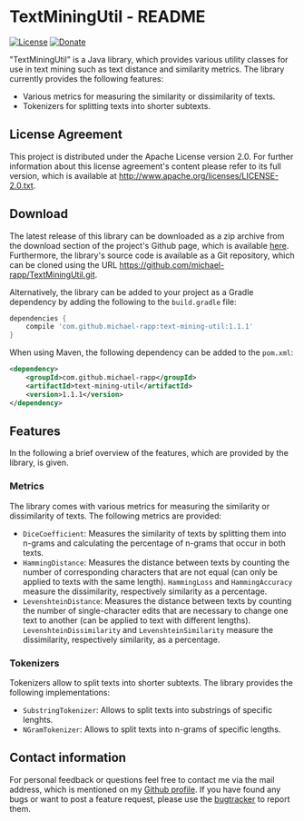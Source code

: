 # TextMiningUtil - README

[![License](https://img.shields.io/badge/License-Apache%202.0-blue.svg)](https://opensource.org/licenses/Apache-2.0) [![Donate](https://img.shields.io/badge/Donate-PayPal-green.svg)](https://www.paypal.com/cgi-bin/webscr?cmd=_s-xclick&hosted_button_id=X75YSLEJV3DWE)

"TextMiningUtil" is a Java library, which provides various utility classes for use in text mining such as text distance and similarity metrics. The library currently provides the following features:

- Various metrics for measuring the similarity or dissimilarity of texts.
- Tokenizers for splitting texts into shorter subtexts.

## License Agreement

This project is distributed under the Apache License version 2.0. For further information about this license agreement's content please refer to its full version, which is available at http://www.apache.org/licenses/LICENSE-2.0.txt.

## Download

The latest release of this library can be downloaded as a zip archive from the download section of the project's Github page, which is available [here](https://github.com/michael-rapp/TextMiningUtil/releases). Furthermore, the library's source code is available as a Git repository, which can be cloned using the URL https://github.com/michael-rapp/TextMiningUtil.git.

Alternatively, the library can be added to your project as a Gradle dependency by adding the following to the `build.gradle` file:

```groovy
dependencies {
    compile 'com.github.michael-rapp:text-mining-util:1.1.1'
}
```

When using Maven, the following dependency can be added to the `pom.xml`:

```xml
<dependency>
    <groupId>com.github.michael-rapp</groupId>
    <artifactId>text-mining-util</artifactId>
    <version>1.1.1</version>
</dependency>
```

## Features

In the following a brief overview of the features, which are provided by the library, is given.

### Metrics

The library comes with various metrics for measuring the similarity or dissimilarity of texts. The following metrics are provided:

- `DiceCoefficient`: Measures the similarity of texts by splitting them into n-grams and calculating the percentage of n-grams that occur in both texts.
- `HammingDistance`: Measures the distance between texts by counting the number of corresponding characters that are not equal (can only be applied to texts with the same length). `HammingLoss` and `HammingAccuracy` measure the dissimilarity, respectively similarity as a percentage.
- `LevenshteinDistance`: Measures the distance between texts by counting the number of single-character edits that are necessary to change one text to another (can be applied to text with different lengths). `LevenshteinDissimilarity` and `LevenshteinSimilarity` measure the dissimilarity, respectively similarity, as a percentage.

### Tokenizers

Tokenizers allow to split texts into shorter subtexts. The library provides the following implementations:

- `SubstringTokenizer`: Allows to split texts into substrings of specific lenghts.
- `NGramTokenizer`: Allows to split texts into n-grams of specific lengths.

## Contact information

For personal feedback or questions feel free to contact me via the mail address, which is mentioned on my [Github profile](https://github.com/michael-rapp). If you have found any bugs or want to post a feature request, please use the [bugtracker](https://github.com/michael-rapp/TextMiningUtil/issues) to report them.
